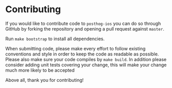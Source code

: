 Contributing
============

If you would like to contribute code to `posthog-ios` you can do so through
GitHub by forking the repository and opening a pull request against `master`.

Run `make bootstrap` to install all dependencies.

When submitting code, please make every effort to follow existing conventions
and style in order to keep the code as readable as possible. Please also make
sure your code compiles by `make build`. In addition please consider adding
unit tests covering your change, this will make your change much more likely to be accepted

Above all, thank you for contributing!
